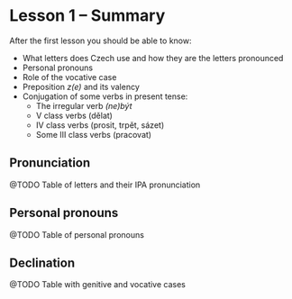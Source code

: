 # Lesson 1 – Summary #

After the first lesson you should be able to know:

* What letters does Czech use and how they are the letters pronounced
* Personal pronouns
* Role of the vocative case
* Preposition _z(e)_ and its valency
* Conjugation of some verbs in present tense:
  * The irregular verb _(ne)být_
  * V class verbs (dělat)
  * IV class verbs (prosit, trpět, sázet)
  * Some III class verbs (pracovat)

## Pronunciation ##

@TODO Table of letters and their IPA pronunciation

## Personal pronouns ##

@TODO Table of personal pronouns

## Declination ##

@TODO Table with genitive and vocative cases